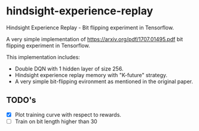 # hindsight-experience-replay
Hindsight Experience Replay - Bit flipping experiment in Tensorflow.

A very simple implementation of https://arxiv.org/pdf/1707.01495.pdf bit flipping experiment in Tensorflow.

This implementation includes:
  * Double DQN with 1 hidden layer of size 256.
  * Hindsight experience replay memory with "K-future" strategy.
  * A very simple bit-flipping evironment as mentioned in the original paper.

## TODO's
- [x] Plot training curve with respect to rewards.
- [ ] Train on bit length higher than 30
